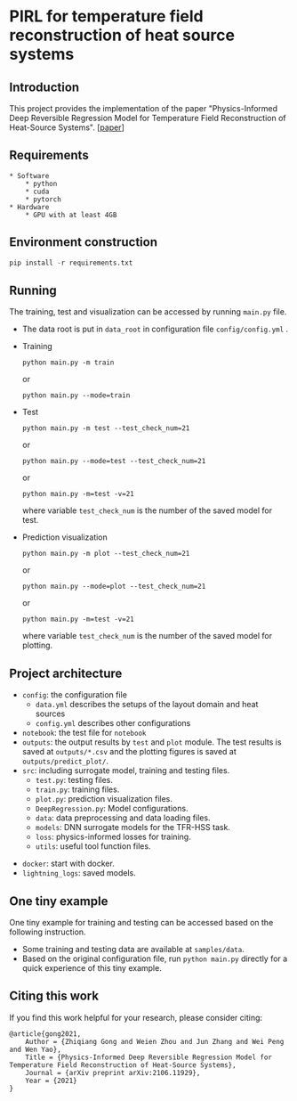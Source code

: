 # PIRL for temperature field reconstruction of heat source systems
## Introduction
This project provides the implementation of the paper "Physics-Informed Deep Reversible Regression Model for Temperature Field Reconstruction of Heat-Source Systems". [[paper](https://arxiv.org/abs/2106.11929)]

## Requirements

    * Software
        * python
        * cuda
        * pytorch
    * Hardware
        * GPU with at least 4GB

## Environment construction

```python
pip install -r requirements.txt
```

## Running

The training, test and visualization can be accessed by running `main.py` file.

- The data root is put in `data_root` in configuration file `config/config.yml` .

- Training

  ```
  python main.py -m train
  ```

  or

  ```
  python main.py --mode=train
  ```

- Test

  ```
  python main.py -m test --test_check_num=21
  ```

  or

  ```
  python main.py --mode=test --test_check_num=21
  ```

  or

  ```
  python main.py -m=test -v=21
  ```

  where variable `test_check_num` is the number of the saved model for test.

- Prediction visualization

  ```
  python main.py -m plot --test_check_num=21
  ```

  or

  ```
  python main.py --mode=plot --test_check_num=21
  ```

  or

  ```
  python main.py -m=test -v=21
  ```

  where variable `test_check_num` is the number of the saved model for plotting.

## Project architecture

- `config`: the configuration file
  - `data.yml` describes the setups of the layout domain and heat sources
  - `config.yml` describes other configurations
- `notebook`: the test file for `notebook`
- `outputs`: the output results by `test` and `plot` module. The test results is saved at `outputs/*.csv` and the plotting figures is saved at `outputs/predict_plot/`.
- `src`: including surrogate model, training and testing files.
  - `test.py`: testing files.
  - `train.py`: training files.
  - `plot.py`: prediction visualization files.
  - `DeepRegression.py`: Model configurations.
  - `data`: data preprocessing and data loading files.
  - `models`: DNN surrogate models for the TFR-HSS task.
  - `loss`: physics-informed losses for training.
  - `utils`: useful tool function files.

* `docker`: start with docker.
* `lightning_logs`: saved models.

## One tiny example

One tiny example for training and testing can be accessed based on the following instruction.

- Some training and testing data are available at `samples/data`.
- Based on the original configuration file, run `python main.py` directly for a quick experience of this tiny example.

## Citing this work

If you find this work helpful for your research, please consider citing:

```
@article{gong2021,
    Author = {Zhiqiang Gong and Weien Zhou and Jun Zhang and Wei Peng and Wen Yao},
    Title = {Physics-Informed Deep Reversible Regression Model for Temperature Field Reconstruction of Heat-Source Systems},
    Journal = {arXiv preprint arXiv:2106.11929},
    Year = {2021}
}
```